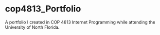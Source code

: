 # cop4813_Portfolio
A portfolio I created in COP 4813 Internet Programming while attending the
University of North Florida.


